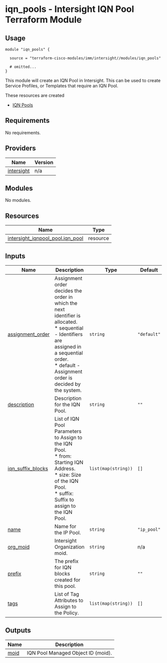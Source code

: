 # iqn_pools - Intersight IQN Pool Terraform Module

## Usage

```hcl
module "iqn_pools" {

  source = "terraform-cisco-modules/imm/intersight//modules/iqn_pools"

  # omitted...
}
```

This module will create an IQN Pool in Intersight.  This can be used to create Service Profiles, or Templates that require an IQN Pool.  

These resources are created

* [IQN Pools](https://registry.terraform.io/providers/CiscoDevNet/intersight/latest/docs/resources/iqnpool_pool)

<!-- BEGINNING OF PRE-COMMIT-TERRAFORM DOCS HOOK -->
## Requirements

No requirements.

## Providers

| Name | Version |
|------|---------|
| <a name="provider_intersight"></a> [intersight](#provider\_intersight) | n/a |

## Modules

No modules.

## Resources

| Name | Type |
|------|------|
| [intersight_iqnpool_pool.iqn_pool](https://registry.terraform.io/providers/CiscoDevNet/intersight/latest/docs/resources/iqnpool_pool) | resource |

## Inputs

| Name | Description | Type | Default | Required |
|------|-------------|------|---------|:--------:|
| <a name="input_assignment_order"></a> [assignment\_order](#input\_assignment\_order) | Assignment order decides the order in which the next identifier is allocated.<br>* sequential - Identifiers are assigned in a sequential order.<br>* default - Assignment order is decided by the system. | `string` | `"default"` | no |
| <a name="input_description"></a> [description](#input\_description) | Description for the IQN Pool. | `string` | `""` | no |
| <a name="input_iqn_suffix_blocks"></a> [iqn\_suffix\_blocks](#input\_iqn\_suffix\_blocks) | List of IQN Pool Parameters to Assign to the IQN Pool.<br>* from: Starting IQN Address.<br>* size: Size of the IQN Pool.<br>* suffix: Suffix to assign to the IQN Pool. | `list(map(string))` | `[]` | no |
| <a name="input_name"></a> [name](#input\_name) | Name for the IP Pool. | `string` | `"ip_pool"` | no |
| <a name="input_org_moid"></a> [org\_moid](#input\_org\_moid) | Intersight Organization moid. | `string` | n/a | yes |
| <a name="input_prefix"></a> [prefix](#input\_prefix) | The prefix for IQN blocks created for this pool. | `string` | `""` | no |
| <a name="input_tags"></a> [tags](#input\_tags) | List of Tag Attributes to Assign to the Policy. | `list(map(string))` | `[]` | no |

## Outputs

| Name | Description |
|------|-------------|
| <a name="output_moid"></a> [moid](#output\_moid) | IQN Pool Managed Object ID (moid). |
<!-- END OF PRE-COMMIT-TERRAFORM DOCS HOOK -->
